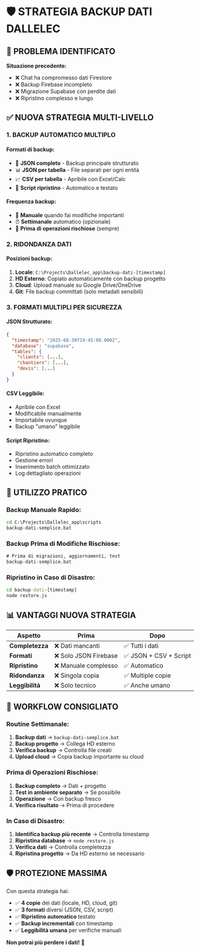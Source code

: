 # 🛡️ STRATEGIA BACKUP DATI DALLELEC

## 🚨 **PROBLEMA IDENTIFICATO**

**Situazione precedente:**
- ❌ Chat ha compromesso dati Firestore
- ❌ Backup Firebase incompleto  
- ❌ Migrazione Supabase con perdite dati
- ❌ Ripristino complesso e lungo

## ✅ **NUOVA STRATEGIA MULTI-LIVELLO**

### **1. BACKUP AUTOMATICO MULTIPLO**

#### **Formati di backup:**
- 📄 **JSON completo** - Backup principale strutturato
- 📊 **JSON per tabella** - File separati per ogni entità
- 📈 **CSV per tabella** - Apribile con Excel/Calc
- 🔄 **Script ripristino** - Automatico e testato

#### **Frequenza backup:**
- 🔄 **Manuale** quando fai modifiche importanti
- ⏰ **Settimanale** automatico (opzionale)
- 🚨 **Prima di operazioni rischiose** (sempre)

### **2. RIDONDANZA DATI**

#### **Posizioni backup:**
1. **Locale**: `C:\Projects\Dallelec_app\backup-dati-[timestamp]`
2. **HD Esterno**: Copiato automaticamente con backup progetto
3. **Cloud**: Upload manuale su Google Drive/OneDrive
4. **Git**: File backup committati (solo metadati sensibili)

### **3. FORMATI MULTIPLI PER SICUREZZA**

#### **JSON Strutturato:**
```json
{
  "timestamp": "2025-08-30T19:45:00.000Z",
  "database": "supabase", 
  "tables": {
    "clients": [...],
    "chantiers": [...],
    "devis": [...]
  }
}
```

#### **CSV Leggibile:**
- Apribile con Excel
- Modificabile manualmente
- Importabile ovunque
- Backup "umano" leggibile

#### **Script Ripristino:**
- Ripristino automatico completo
- Gestione errori
- Inserimento batch ottimizzato
- Log dettagliato operazioni

## 🚀 **UTILIZZO PRATICO**

### **Backup Manuale Rapido:**
```cmd
cd C:\Projects\Dallelec_app\scripts
backup-dati-semplice.bat
```

### **Backup Prima di Modifiche Rischiose:**
```cmd
# Prima di migrazioni, aggiornamenti, test
backup-dati-semplice.bat
```

### **Ripristino in Caso di Disastro:**
```cmd
cd backup-dati-[timestamp]
node restore.js
```

## 📊 **VANTAGGI NUOVA STRATEGIA**

| Aspetto | Prima | Dopo |
|---------|-------|------|
| **Completezza** | ❌ Dati mancanti | ✅ Tutti i dati |
| **Formati** | ❌ Solo JSON Firebase | ✅ JSON + CSV + Script |
| **Ripristino** | ❌ Manuale complesso | ✅ Automatico |
| **Ridondanza** | ❌ Singola copia | ✅ Multiple copie |
| **Leggibilità** | ❌ Solo tecnico | ✅ Anche umano |

## 🎯 **WORKFLOW CONSIGLIATO**

### **Routine Settimanale:**
1. **Backup dati** → `backup-dati-semplice.bat`
2. **Backup progetto** → Collega HD esterno
3. **Verifica backup** → Controlla file creati
4. **Upload cloud** → Copia backup importante su cloud

### **Prima di Operazioni Rischiose:**
1. **Backup completo** → Dati + progetto
2. **Test in ambiente separato** → Se possibile
3. **Operazione** → Con backup fresco
4. **Verifica risultato** → Prima di procedere

### **In Caso di Disastro:**
1. **Identifica backup più recente** → Controlla timestamp
2. **Ripristina database** → `node restore.js`
3. **Verifica dati** → Controlla completezza
4. **Ripristina progetto** → Da HD esterno se necessario

## 🛡️ **PROTEZIONE MASSIMA**

Con questa strategia hai:
- ✅ **4 copie** dei dati (locale, HD, cloud, git)
- ✅ **3 formati** diversi (JSON, CSV, script)
- ✅ **Ripristino automatico** testato
- ✅ **Backup incrementali** con timestamp
- ✅ **Leggibilità umana** per verifiche manuali

**Non potrai più perdere i dati!** 🚀